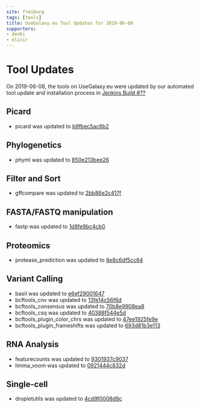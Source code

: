 ```yaml
---
site: freiburg
tags: [tools]
title: UseGalaxy.eu Tool Updates for 2019-06-08
supporters:
- denbi
- elixir
---
```


# Tool Updates

On 2019-06-08, the tools on UseGalaxy.eu were updated by our automated tool update and installation process in [Jenkins Build #??](https://build.galaxyproject.eu/job/usegalaxy-eu/job/install-tools/#??/)


## Picard

- picard was updated to [b9fbec5ac6b2](https://toolshed.g2.bx.psu.edu/view/devteam/picard/b9fbec5ac6b2)

## Phylogenetics

- phyml was updated to [850e213bee26](https://toolshed.g2.bx.psu.edu/view/iuc/phyml/850e213bee26)

## Filter and Sort

- gffcompare was updated to [2bb86e2c417f](https://toolshed.g2.bx.psu.edu/view/iuc/gffcompare/2bb86e2c417f)

## FASTA/FASTQ manipulation

- fastp was updated to [1d8fe9bc4cb0](https://toolshed.g2.bx.psu.edu/view/iuc/fastp/1d8fe9bc4cb0)

## Proteomics

- protease_prediction was updated to [8e8c6df5cc64](https://toolshed.g2.bx.psu.edu/view/bgruening/protease_prediction/8e8c6df5cc64)

## Variant Calling

- basil was updated to [e6ef29001647](https://toolshed.g2.bx.psu.edu/view/iuc/basil/e6ef29001647)
- bcftools_cnv was updated to [13fe14c56f6d](https://toolshed.g2.bx.psu.edu/view/iuc/bcftools_cnv/13fe14c56f6d)
- bcftools_consensus was updated to [70b8e9908ea8](https://toolshed.g2.bx.psu.edu/view/iuc/bcftools_consensus/70b8e9908ea8)
- bcftools_csq was updated to [40388f544e5d](https://toolshed.g2.bx.psu.edu/view/iuc/bcftools_csq/40388f544e5d)
- bcftools_plugin_color_chrs was updated to [47ee1925fe9e](https://toolshed.g2.bx.psu.edu/view/iuc/bcftools_plugin_color_chrs/47ee1925fe9e)
- bcftools_plugin_frameshifts was updated to [693d81b3e113](https://toolshed.g2.bx.psu.edu/view/iuc/bcftools_plugin_frameshifts/693d81b3e113)

## RNA Analysis

- featurecounts was updated to [9301937c9037](https://toolshed.g2.bx.psu.edu/view/iuc/featurecounts/9301937c9037)
- limma_voom was updated to [0921444c832d](https://toolshed.g2.bx.psu.edu/view/iuc/limma_voom/0921444c832d)

## Single-cell

- dropletutils was updated to [4cd9f0008d9c](https://toolshed.g2.bx.psu.edu/view/iuc/dropletutils/4cd9f0008d9c)

